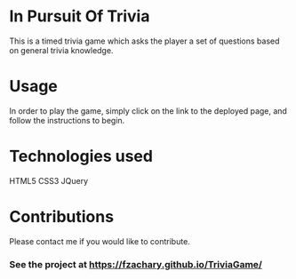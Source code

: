 # In Pursuit Of Trivia

This is a timed trivia game which asks the player a set of questions based on general trivia knowledge. 

# Usage

 In order to play the game, simply click on the link to the deployed page, and follow the instructions to begin.
 
 # Technologies used
 
 HTML5
 CSS3
 JQuery
 
 # Contributions
 
 Please contact me if you would like to contribute.
 
 ### See the project at https://fzachary.github.io/TriviaGame/
